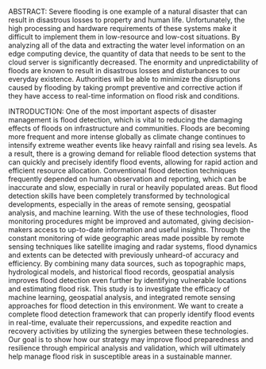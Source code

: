 ABSTRACT:
 Severe flooding is one example of a natural disaster that can result in disastrous losses to property and human life. Unfortunately, the high processing and hardware requirements of these systems make it difficult to implement them in low-resource and low-cost situations. By analyzing all of the data and extracting the water level information on an edge computing device, the quantity of data that needs to be sent to the cloud server is significantly decreased. The enormity and unpredictability of floods are known to result in disastrous losses and disturbances to our everyday existence.  Authorities will be able to minimize the disruptions caused by flooding by taking prompt preventive and corrective action if they have access to real-time information on flood risk and conditions.


 
INTRODUCTION:
One of the most important aspects of disaster management is flood detection, which is vital to reducing the damaging effects of floods on infrastructure and communities. Floods are becoming more frequent and more intense globally as climate change continues to intensify extreme weather events like heavy rainfall and rising sea levels. As a result, there is a growing demand for reliable flood detection systems that can quickly and precisely identify flood events, allowing for rapid action and efficient resource allocation.
          Conventional flood detection techniques frequently depended on human observation and reporting, which can be inaccurate and slow, especially in rural or heavily populated areas. But flood detection skills have been completely transformed by technological developments, especially in the areas of remote sensing, geospatial analysis, and machine learning. With the use of these technologies, flood monitoring procedures might be improved and automated, giving decision-makers access to up-to-date information and useful insights. 
Through the constant monitoring of wide geographic areas made possible by remote sensing techniques like satellite imaging and radar systems, flood dynamics and extents can be detected with previously unheard-of accuracy and efficiency. By combining many data sources, such as topographic maps, hydrological models, and historical flood records, geospatial analysis improves flood detection even further by identifying vulnerable locations and estimating flood risk. 
This study is to investigate the efficacy of machine learning, geospatial analysis, and integrated remote sensing approaches for flood detection in this environment. We want to create a complete flood detection framework that can properly identify flood events in real-time, evaluate their repercussions, and expedite reaction and recovery activities by utilizing the synergies between these technologies. Our goal is to show how our strategy may improve flood preparedness and resilience through empirical analysis and validation, which will ultimately help manage flood risk in susceptible areas in a sustainable manner.    

